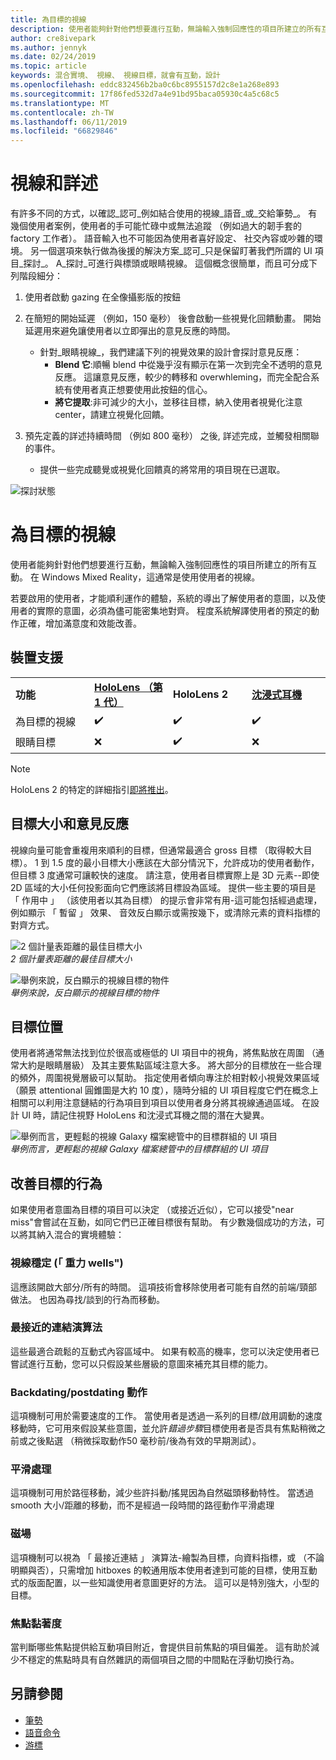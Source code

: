```yaml
---
title: 為目標的視線
description: 使用者能夠針對他們想要進行互動，無論輸入強制回應性的項目所建立的所有互動。
author: cre8ivepark
ms.author: jennyk
ms.date: 02/24/2019
ms.topic: article
keywords: 混合實境、 視線、 視線目標，就會有互動，設計
ms.openlocfilehash: eddc832456b2ba0c6bc8955157d2c8e1a268e893
ms.sourcegitcommit: 17f86fed532d7a4e91bd95baca05930c4a5c68c5
ms.translationtype: MT
ms.contentlocale: zh-TW
ms.lasthandoff: 06/11/2019
ms.locfileid: "66829846"
---
```

# <a name="gaze-and-dwell"></a>視線和詳述
有許多不同的方式，以確認_認可_例如結合使用的視線_語音_或_交給筆勢_。
有幾個使用者案例，使用者的手可能忙碌中或無法追蹤 （例如過大的韌手套的 factory 工作者）。 語音輸入也不可能因為使用者喜好設定、 社交內容或吵雜的環境。
另一個選項來執行做為後援的解決方案_認可_只是保留盯著我們所謂的 UI 項目_探討_。
A_探討_可進行與標頭或眼睛視線。 這個概念很簡單，而且可分成下列階段細分： 
1. 使用者啟動 gazing 在全像攝影版的按鈕

2. 在簡短的開始延遲 （例如，150 毫秒） 後會啟動一些視覺化回饋動畫。 開始延遲用來避免讓使用者以立即彈出的意見反應的時間。
    - 針對_眼睛視線_，我們建議下列的視覺效果的設計會探討意見反應：
      - **Blend 它**:順暢 blend 中從幾乎沒有顯示在第一次到完全不透明的意見反應。 這讓意見反應，較少的轉移和 overwhleming，而完全配合系統有使用者真正想要使用此按鈕的信心。
      - **將它提取**:非可減少的大小，並移往目標，納入使用者視覺化注意 center，請建立視覺化回饋。 

3. 預先定義的詳述持續時間 （例如 800 毫秒） 之後, 詳述完成，並觸發相關聯的事件。
    - 提供一些完成聽覺或視覺化回饋真的將常用的項目現在已選取。

![探討狀態](images/eyes_dwellstate_recommendation.png)


# <a name="gaze-targeting"></a>為目標的視線

使用者能夠針對他們想要進行互動，無論輸入強制回應性的項目所建立的所有互動。 在 Windows Mixed Reality，這通常是使用使用者的視線。

若要啟用的使用者，才能順利運作的體驗，系統的導出了解使用者的意圖，以及使用者的實際的意圖，必須為儘可能密集地對齊。 程度系統解譯使用者的預定的動作正確，增加滿意度和效能改善。

## <a name="device-support"></a>裝置支援

<table>
    <colgroup>
    <col width="25%" />
    <col width="25%" />
    <col width="25%" />
    <col width="25%" />
    </colgroup>
    <tr>
        <td><strong>功能</strong></td>
        <td><a href="hololens-hardware-details.md"><strong>HoloLens （第 1 代）</strong></a></td>
        <td><strong>HoloLens 2</strong></td>
        <td><a href="immersive-headset-hardware-details.md"><strong>沈浸式耳機</strong></a></td>
    </tr>
     <tr>
        <td>為目標的視線</td>
        <td>✔️</td>
        <td>✔️</td>
        <td>✔️</td>
    </tr>
     <tr>
        <td>眼睛目標</td>
        <td>❌</td>
        <td>✔️</td>
        <td>❌</td>
    </tr>
</table>

> [!NOTE]
> HoloLens 2 的特定的詳細指引[即將推出](index.md)。

## <a name="target-sizing-and-feedback"></a>目標大小和意見反應

視線向量可能會重複用來順利的目標，但通常最適合 gross 目標 （取得較大目標）。 1 到 1.5 度的最小目標大小應該在大部分情況下，允許成功的使用者動作，但目標 3 度通常可讓較快的速度。 請注意，使用者目標實際上是 3D 元素--即使 2D 區域的大小任何投影面向它們應該將目標設為區域。 提供一些主要的項目是 「 作用中 」 （該使用者以其為目標） 的提示會非常有用-這可能包括經過處理，例如顯示 「 暫留 」 效果、 音效反白顯示或需按幾下，或清除元素的資料指標的對齊方式。

![2 個計量表距離的最佳目標大小](images/gazetargeting-size-1000px.jpg)<br>
*2 個計量表距離的最佳目標大小*

![舉例來說，反白顯示的視線目標的物件](images/gazetargeting-highlighting-640px.jpg)<br>
*舉例來說，反白顯示的視線目標的物件*

## <a name="target-placement"></a>目標位置

使用者將通常無法找到位於很高或極低的 UI 項目中的視角，將焦點放在周圍 （通常大約是眼睛層級） 及其主要焦點區域注意大多。 將大部分的目標放在一些合理的頻外，周圍視覺層級可以幫助。 指定使用者傾向專注於相對較小視覺效果區域 （願景 attentional 圓錐圖是大約 10 度），隨時分組的 UI 項目程度它們在概念上相關可以利用注意鏈結的行為項目到項目以使用者身分將其視線通過區域。 在設計 UI 時，請記住視野 HoloLens 和沈浸式耳機之間的潛在大變異。

![舉例而言，更輕鬆的視線 Galaxy 檔案總管中的目標群組的 UI 項目](images/gazetargeting-grouping-1000px.jpg)<br>
*舉例而言，更輕鬆的視線 Galaxy 檔案總管中的目標群組的 UI 項目*

## <a name="improving-targeting-behaviors"></a>改善目標的行為

如果使用者意圖為目標的項目可以決定 （或接近近似），它可以接受"near miss"會嘗試在互動，如同它們已正確目標很有幫助。 有少數幾個成功的方法，可以將其納入混合的實境體驗：

### <a name="gaze-stabilization-gravity-wells"></a>視線穩定 (「 重力 wells")

這應該開啟大部分/所有的時間。 這項技術會移除使用者可能有自然的前端/頸部做法。 也因為尋找/談到的行為而移動。

### <a name="closest-link-algorithms"></a>最接近的連結演算法

這些最適合疏鬆的互動式內容區域中。 如果有較高的機率，您可以決定使用者已嘗試進行互動，您可以只假設某些層級的意圖來補充其目標的能力。

### <a name="backdatingpostdating-actions"></a>Backdating/postdating 動作

這項機制可用於需要速度的工作。 當使用者是透過一系列的目標/啟用調動的速度移動時，它可用來假設某些意圖，並允許*錯過步驟*目標使用者是否具有焦點稍微之前或之後點選 （稍微採取動作50 毫秒前/後為有效的早期測試）。

### <a name="smoothing"></a>平滑處理

這項機制可用於路徑移動，減少些許抖動/搖晃因為自然磁頭移動特性。 當透過 smooth 大小/距離的移動，而不是經過一段時間的路徑動作平滑處理

### <a name="magnetism"></a>磁場

這項機制可以視為 「 最接近連結 」 演算法-繪製為目標，向資料指標，或 （不論明顯與否），只需增加 hitboxes 的較通用版本使用者達到可能的目標，使用互動式的版面配置，以一些知識使用者意圖更好的方法。 這可以是特別強大，小型的目標。

### <a name="focus-stickiness"></a>焦點黏著度

當判斷哪些焦點提供給互動項目附近，會提供目前焦點的項目偏差。 這有助於減少不穩定的焦點時具有自然雜訊的兩個項目之間的中間點在浮動切換行為。

## <a name="see-also"></a>另請參閱
* [筆勢](gestures.md)
* [語音命令](voice-design.md)
* [游標](cursors.md)
